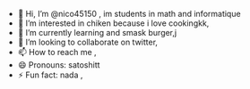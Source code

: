 - 👋 Hi, I’m @nico45150 , im students in math and informatique
- 👀 I’m interested in chiken because i love cookingkk,
- 🌱 I’m currently learning and smask burger,j
- 💞️ I’m looking to collaborate on twitter,
- 📫 How to reach me ,
- 😄 Pronouns: satoshitt
- ⚡ Fun fact: nada ,
<!---
nico45150/nico45150 is a ✨ special ✨ repository because its `README.md` (this file) appears on your GitHub profile.
You can click the Preview link to take a look at your changes.
--->
